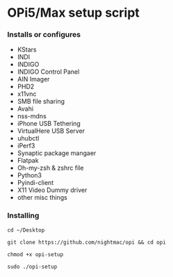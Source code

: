 # OPi5/Max setup script

### Installs or configures

- KStars
- INDI
- INDIGO
- INDIGO Control Panel
- AIN Imager
- PHD2
- x11vnc
- SMB file sharing
- Avahi
- nss-mdns
- iPhone USB Tethering
- VirtualHere USB Server
- uhubctl
- iPerf3
- Synaptic package mangaer
- Flatpak 
- Oh-my-zsh & zshrc file
- Python3
- Pyindi-client
- X11 Video Dummy driver
- other misc things


### Installing

`cd ~/Desktop`

`git clone https://github.com/nightmac/opi && cd opi`

`chmod +x opi-setup`

`sudo ./opi-setup`
